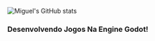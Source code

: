 ![Miguel's GitHub stats](https://github-readme-stats.vercel.app/api?username=miguelrochabh&show_icons=true&theme=radical&hide=contribs,prs)

### Desenvolvendo Jogos Na Engine Godot!
